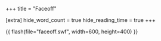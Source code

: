 +++
title = "Faceoff"

[extra]
hide_word_count = true
hide_reading_time = true
+++

{{ flash(file="faceoff.swf", width=600, height=400) }}